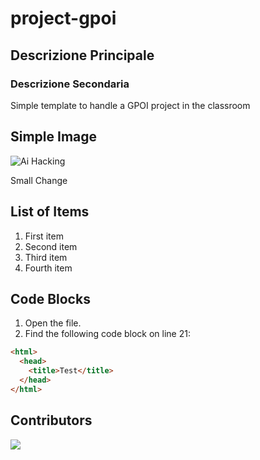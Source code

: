# project-gpoi
## Descrizione Principale
### Descrizione Secondaria
Simple template to handle a GPOI project in the classroom

## Simple Image
![Ai Hacking](https://doqvf81n9htmm.cloudfront.net/data/TommyHuang_147/0913/hacker.jpg)


Small Change

## List of Items
<ol>
  <li>First item</li>
  <li>Second item</li>
  <li>Third item</li>
  <li>Fourth item</li>
</ol>

## Code Blocks
1. Open the file.
2. Find the following code block on line 21:

```html
<html>
  <head>
    <title>Test</title>
  </head>
</html>
```

## Contributors
<a href="https://github.com/CICCIOSGAMINO/exide_vasche/graphs/contributors">
  <img src="https://contrib.rocks/image?repo=CICCIOSGAMINO/exide_vasche" />
</a>
